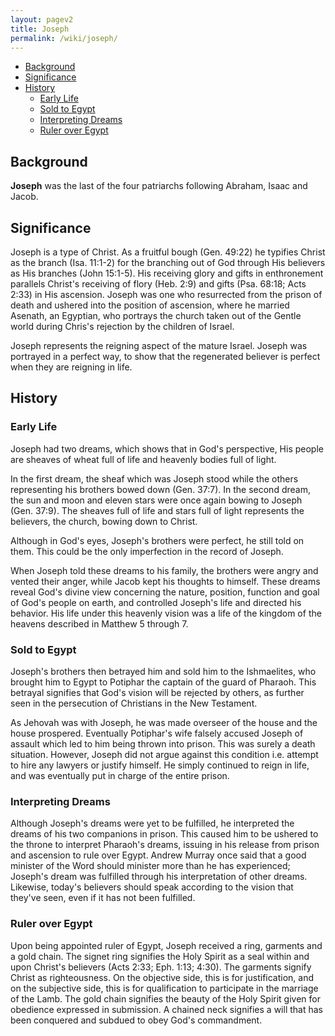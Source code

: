 ```yaml
---
layout: pagev2
title: Joseph
permalink: /wiki/joseph/
---
```

- [Background](#background)
- [Significance](#significance)
- [History](#history)
  - [Early Life](#early-life)
  - [Sold to Egypt](#sold-to-egypt)
  - [Interpreting Dreams](#interpreting-dreams)
  - [Ruler over Egypt](#ruler-over-egypt)

## Background
 
**Joseph** was the last of the four patriarchs following Abraham, Isaac and Jacob. 

## Significance

Joseph is a type of Christ. As a fruitful bough (Gen. 49:22) he typifies Christ as the  branch (Isa. 11:1-2) for the branching out of God through His believers as His branches (John 15:1-5). His receiving glory and gifts in enthronement parallels Christ's receiving of flory (Heb. 2:9) and gifts (Psa. 68:18; Acts 2:33) in His ascension. Joseph was one who resurrected from the prison of death and ushered into the position of ascension, where he married Asenath, an Egyptian, who portrays the church taken out of the Gentle world during Chris's rejection by the children of Israel.

Joseph represents the reigning aspect of the mature Israel. Joseph was portrayed in a perfect way, to show that the regenerated believer is perfect when they are reigning in life.

## History

### Early Life

Joseph had two dreams, which shows that in God's perspective, His people are sheaves of wheat full of life and heavenly bodies full of light. 

In the first dream, the sheaf which was Joseph stood while the others representing his brothers bowed down (Gen. 37:7). In the second dream, the sun and moon and eleven stars were once again bowing to Joseph (Gen. 37:9). The sheaves full of life and stars full of light represents the believers, the church, bowing down to Christ.

Although in God's eyes, Joseph's brothers were perfect, he still told on them. This could be the only imperfection in the record of Joseph. 

When Joseph told these dreams to his family, the brothers were angry and vented their anger, while Jacob kept his thoughts to himself. These dreams reveal God's divine view concerning the nature, position, function and goal of God's people on earth, and controlled Joseph's life and directed his behavior. His life under this heavenly vision was a life of the kingdom of the heavens described in Matthew 5 through 7. 

### Sold to Egypt

Joseph's brothers then betrayed him and sold him to the Ishmaelites, who brought him to Egypt to Potiphar the captain of the guard of Pharaoh. This betrayal signifies that God's vision will be rejected by others, as further seen in the persecution of Christians in the New Testament.

As Jehovah was with Joseph, he was made overseer of the house and the house prospered. Eventually Potiphar's wife falsely accused Joseph of assault which led to him being thrown into prison. This was surely a death situation. However, Joseph did not argue against this condition i.e. attempt to hire any lawyers or justify himself. He simply continued to reign in life, and was eventually put in charge of the entire prison.
 
### Interpreting Dreams

Although Joseph's dreams were yet to be fulfilled, he interpreted the dreams of his two companions in prison. This caused him to be ushered to the throne to interpret Pharaoh's dreams, issuing in his release from prison and ascension to rule over Egypt. Andrew Murray once said that a good minister of the Word should minister more than he has experienced; Joseph's dream was fulfilled through his interpretation of other dreams. Likewise, today's believers should speak according to the vision that they've seen, even if it has not been fulfilled. 

### Ruler over Egypt

Upon being appointed ruler of Egypt, Joseph received a ring, garments and a gold chain. The signet ring signifies the Holy Spirit as a seal within and upon Christ's believers (Acts 2:33; Eph. 1:13; 4:30). The garments signify Christ as righteousness. On the objective side, this is for justification, and on the subjective side, this is for qualification to participate in the marriage of the Lamb. The gold chain signifies the beauty of the Holy Spirit given for obedience expressed in submission. A chained neck signifies a will that has been conquered and subdued to obey God's commandment.
